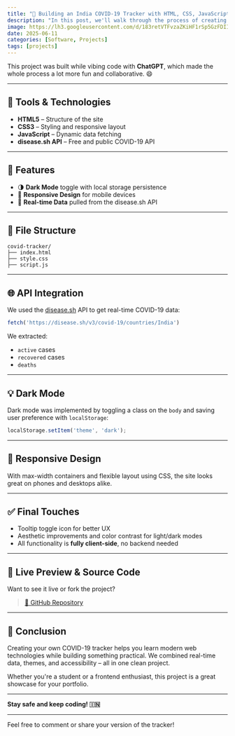 ```yaml
---
title: "🦠 Building an India COVID-19 Tracker with HTML, CSS, JavaScript"
description: "In this post, we'll walk through the process of creating a responsive, interactive, and visually appealing COVID-19 tracker specifically for India using HTML, CSS, JavaScript"
image: https://lh3.googleusercontent.com/d/183retVTFvzaZKiHF1rSp5GzFDIIz4RJe
date: 2025-06-11
categories: [Software, Projects]
tags: [projects]
---
```


This project was built while vibing code with **ChatGPT**, which made the whole process a lot more fun and collaborative. 😄

---

## 🔧 Tools & Technologies

* **HTML5** – Structure of the site
* **CSS3** – Styling and responsive layout
* **JavaScript** – Dynamic data fetching
* **disease.sh API** – Free and public COVID-19 API

---

## 🎨 Features

* 🌗 **Dark Mode** toggle with local storage persistence
* 📱 **Responsive Design** for mobile devices
* 🔄 **Real-time Data** pulled from the disease.sh API

---

## 📁 File Structure

```plaintext
covid-tracker/
├── index.html
├── style.css
├── script.js
```

---

## 🌐 API Integration

We used the [disease.sh](https://disease.sh/) API to get real-time COVID-19 data:

```js
fetch('https://disease.sh/v3/covid-19/countries/India')
```

We extracted:

* `active` cases
* `recovered` cases
* `deaths`

---

## 💡 Dark Mode

Dark mode was implemented by toggling a class on the `body` and saving user preference with `localStorage`:

```js
localStorage.setItem('theme', 'dark');
```

---

## 📱 Responsive Design

With max-width containers and flexible layout using CSS, the site looks great on phones and desktops alike.

---

## ✅ Final Touches

* Tooltip toggle icon for better UX
* Aesthetic improvements and color contrast for light/dark modes
* All functionality is **fully client-side**, no backend needed

---

## 🚀 Live Preview & Source Code

Want to see it live or fork the project?

> [🔗 GitHub Repository](https://github.com/lakshyagithub/covid-tracker)

---

## 🙌 Conclusion

Creating your own COVID-19 tracker helps you learn modern web technologies while building something practical. We combined real-time data, themes, and accessibility – all in one clean project.

Whether you're a student or a frontend enthusiast, this project is a great showcase for your portfolio.

---

**Stay safe and keep coding! 🇮🇳**

---

Feel free to comment or share your version of the tracker!
